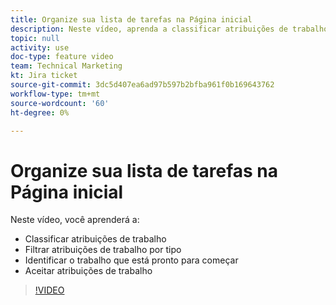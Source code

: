 ```yaml
---
title: Organize sua lista de tarefas na Página inicial
description: Neste vídeo, aprenda a classificar atribuições de trabalho, filtrar atribuições por tipo, identificar o trabalho pronto para iniciar e aceitar atribuições de trabalho.
topic: null
activity: use
doc-type: feature video
team: Technical Marketing
kt: Jira ticket
source-git-commit: 3dc5d407ea6ad97b597b2bfba961f0b169643762
workflow-type: tm+mt
source-wordcount: '60'
ht-degree: 0%

---
```


# Organize sua lista de tarefas na Página inicial

Neste vídeo, você aprenderá a:

* Classificar atribuições de trabalho
* Filtrar atribuições de trabalho por tipo
* Identificar o trabalho que está pronto para começar
* Aceitar atribuições de trabalho

>[!VIDEO](https://video.tv.adobe.com/v/335099/?quality=12&learn=on)
